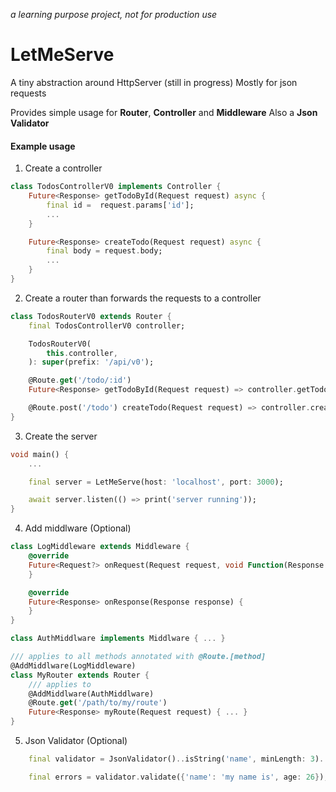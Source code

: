 _a learning purpose project, not for production use_

# LetMeServe

A tiny abstraction around HttpServer (still in progress)
Mostly for json requests

Provides simple usage for **Router**, **Controller** and **Middleware**
Also a **Json Validator**

#### Example usage

1. Create a controller

```dart
class TodosControllerV0 implements Controller {
    Future<Response> getTodoById(Request request) async {
        final id =  request.params['id'];
        ...
    }

    Future<Response> createTodo(Request request) async {
        final body = request.body;
        ...
    }
}
```

2. Create a router than forwards the requests to a controller

```dart
class TodosRouterV0 extends Router {
    final TodosControllerV0 controller;

    TodosRouterV0(
        this.controller,
    ): super(prefix: '/api/v0');

    @Route.get('/todo/:id')
    Future<Response> getTodoById(Request request) => controller.getTodoById(request);

    @Route.post('/todo') createTodo(Request request) => controller.createTodo(request);
}
```

3. Create the server

```dart
void main() {
    ...

    final server = LetMeServe(host: 'localhost', port: 3000);

    await server.listen(() => print('server running'));
}
```

4. Add middlware (Optional)

```dart
class LogMiddleware extends Middleware {
    @override
    Future<Request?> onRequest(Request request, void Function(Response response) abort) {
    }

    @override
    Future<Response> onResponse(Response response) {
    }
}

class AuthMiddlware implements Middlware { ... }

/// applies to all methods annotated with @Route.[method]
@AddMiddlware(LogMiddleware)
class MyRouter extends Router {
    /// applies to
    @AddMiddlware(AuthMiddlware)
    @Route.get('/path/to/my/route')
    Future<Response> myRoute(Request request) { ... }
}
```

5. Json Validator (Optional)

```dart
    final validator = JsonValidator()..isString('name', minLength: 3)..isInt('age', min: 18);

    final errors = validator.validate({'name': 'my name is', age: 26});
```
